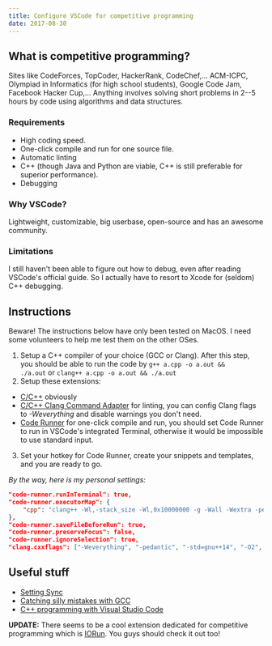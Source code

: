 ```yaml
---
title: Configure VSCode for competitive programming
date: 2017-08-30
---
```


## What is competitive programming?

Sites like CodeForces, TopCoder, HackerRank, CodeChef,... ACM-ICPC, Olympiad in Informatics (for high school students), Google Code Jam, Facebook Hacker Cup,...
Anything involves solving short problems in 2--5 hours by code using algorithms and data structures.

<!--more-->

### Requirements

- High coding speed.
- One-click compile and run for one source file.
- Automatic linting
- C++ (though Java and Python are viable, C++ is still preferable for superior performance).
- Debugging

### Why VSCode?

Lightweight, customizable, big userbase, open-source and has an awesome community.

### Limitations

I still haven't been able to figure out how to debug, even after reading VSCode's official guide. So I actually have to resort to Xcode for (seldom) C++ debugging.

## Instructions

Beware! The instructions below have only been tested on MacOS. I need some volunteers to help me test them on the other OSes.

1.  Setup a C++ compiler of your choice (GCC or Clang). After this step, you should be able to run the code by `g++ a.cpp -o a.out && ./a.out` or `clang++ a.cpp -o a.out && ./a.out`
2.  Setup these extensions:

- [C/C++](https://marketplace.visualstudio.com/items?itemName=ms-vscode.cpptools) obviously
- [C/C++ Clang Command Adapter](https://marketplace.visualstudio.com/items?itemName=mitaki28.vscode-clang) for linting, you can config Clang flags to *-Weverything* and disable warnings you don't need.
- [Code Runner](https://marketplace.visualstudio.com/items?itemName=formulahendry.code-runner) for one-click compile and run, you should set Code Runner to run in VSCode's integrated Terminal, otherwise it would be impossible to use standard input.

3.  Set your hotkey for Code Runner, create your snippets and templates, and you are ready to go.

_By the way, here is my personal settings:_

```json
"code-runner.runInTerminal": true,
"code-runner.executorMap": {
    "cpp": "clang++ -Wl,-stack_size -Wl,0x10000000 -g -Wall -Wextra -pedantic -std=gnu++14 -O2 -Wshadow -Wformat=2 -Wfloat-equal -Wconversion -Wcast-qual -Wcast-align -D_GLIBCXX_DEBUG -D_GLIBCXX_DEBUG_PEDANTIC -U_FORTIFY_SOURCE -D_FORTIFY_SOURCE=2 -fsanitize=address -fsanitize=undefined -fno-sanitize-recover=all -fstack-protector $fileName -o Executable && ./Executable"
},
"code-runner.saveFileBeforeRun": true,
"code-runner.preserveFocus": false,
"code-runner.ignoreSelection": true,
"clang.cxxflags": ["-Weverything", "-pedantic", "-std=gnu++14", "-O2", "-Wno-c++98-compat", "-Wno-c++98-compat-pedantic", "-Wno-missing-variable-declarations", "-Wno-missing-prototypes"]
```

## Useful stuff

- [Setting Sync](https://marketplace.visualstudio.com/items?itemName=Shan.code-settings-sync)
- [Catching silly mistakes with GCC](http://codeforces.com/blog/entry/15547)
- [C++ programming with Visual Studio Code](https://code.visualstudio.com/docs/languages/cpp)

**UPDATE:** There seems to be a cool extension dedicated for competitive programming which is [IORun](https://marketplace.visualstudio.com/items?itemName=hoangnc.io-run). You guys should check it out too!
